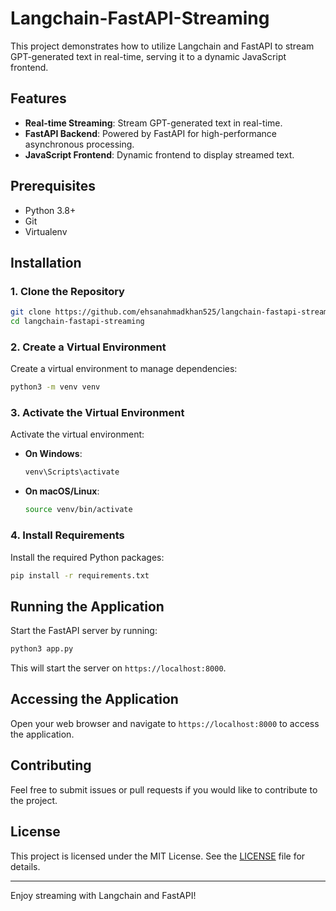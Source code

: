 # Langchain-FastAPI-Streaming

This project demonstrates how to utilize Langchain and FastAPI to stream GPT-generated text in real-time, serving it to a dynamic JavaScript frontend.

## Features

- **Real-time Streaming**: Stream GPT-generated text in real-time.
- **FastAPI Backend**: Powered by FastAPI for high-performance asynchronous processing.
- **JavaScript Frontend**: Dynamic frontend to display streamed text.

## Prerequisites

- Python 3.8+
- Git
- Virtualenv

## Installation

### 1. Clone the Repository

```bash
git clone https://github.com/ehsanahmadkhan525/langchain-fastapi-streaming.git
cd langchain-fastapi-streaming
```

### 2. Create a Virtual Environment

Create a virtual environment to manage dependencies:

```bash
python3 -m venv venv
```

### 3. Activate the Virtual Environment

Activate the virtual environment:

- **On Windows**:

  ```bash
  venv\Scripts\activate
  ```

- **On macOS/Linux**:

  ```bash
  source venv/bin/activate
  ```

### 4. Install Requirements

Install the required Python packages:

```bash
pip install -r requirements.txt
```

## Running the Application

Start the FastAPI server by running:

```bash
python3 app.py
```

This will start the server on `https://localhost:8000`.

## Accessing the Application

Open your web browser and navigate to `https://localhost:8000` to access the application.

## Contributing

Feel free to submit issues or pull requests if you would like to contribute to the project.

## License

This project is licensed under the MIT License. See the [LICENSE](LICENSE) file for details.

---

Enjoy streaming with Langchain and FastAPI!
